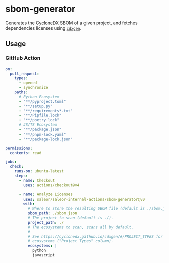 # sbom-generator

Generates the [CycloneDX] SBOM of a given project, and fetches dependencies licenses using [`cdxgen`].


## Usage

### GitHub Action

```yaml
on:
  pull_request:
    types:
      - opened
      - synchronize
    paths:
      # Python Ecosystem
      - "**/pyproject.toml"
      - "**/setup.py"
      - "**/requirements*.txt"
      - "**/Pipfile.lock"
      - "**/poetry.lock"
      # JS/TS Ecosystem
      - "**/package.json"
      - "**/pnpm-lock.yaml"
      - "**/package-lock.json"

permissions:
  contents: read

jobs:
  check:
    runs-on: ubuntu-latest
    steps:
      - name: Checkout
        uses: actions/checkout@v4

      - name: Analyze Licenses
        uses: saleor/saleor-internal-actions/sbom-generator@v0
        with:
          # Where to store the resulting SBOM file (default is ./sbom.json).
          sbom_path: ./sbom.json
          # The project to scan (default is ./).
          project_path: ./
          # The ecosystems to scan, scans all by default.
          #
          # See https://cyclonedx.github.io/cdxgen/#/PROJECT_TYPES for the supported
          # ecosystems ("Project Types" column).
          ecosystems: |
            python
            javascript
```

[`cdxgen`]: https://github.com/CycloneDX/cdxgen/
[CycloneDX]: https://cyclonedx.org/
